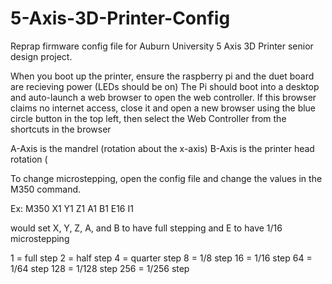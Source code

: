 # 5-Axis-3D-Printer-Config
Reprap firmware config file for Auburn University 5 Axis 3D Printer senior design project.

When you boot up the printer, ensure the raspberry pi and the duet board are recieving power (LEDs should be on)
The Pi should boot into a desktop and auto-launch a web browser to open the web controller. 
If this browser claims no internet access, close it and open a new browser using the blue circle button in the top left, then select the Web Controller from the shortcuts in the browser

A-Axis is the mandrel (rotation about the x-axis)
B-Axis is the printer head rotation (

To change microstepping, open the config file and change the values in the M350 command. 

Ex: M350 X1 Y1 Z1 A1 B1 E16 I1

would set X, Y, Z, A, and B to have full stepping and E to have 1/16 microstepping

1 = full step
2 = half step
4 = quarter step
8 = 1/8 step
16 = 1/16 step
64 = 1/64 step
128 = 1/128 step
256 = 1/256 step